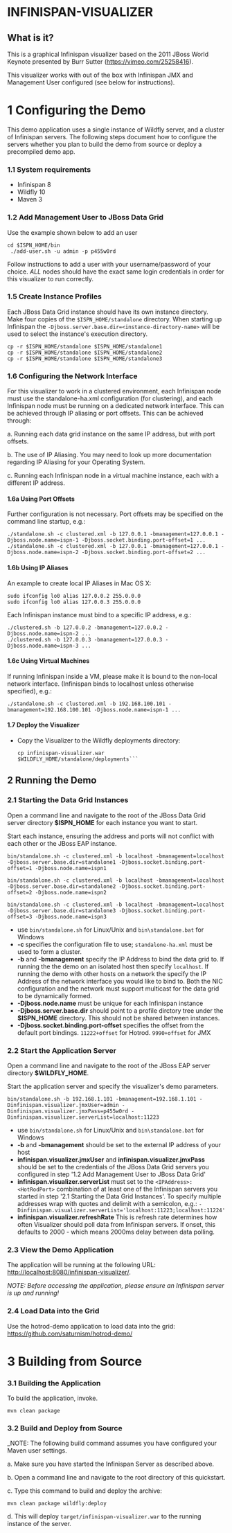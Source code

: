 <!---
JBoss, Home of Professional Open Source
Copyright 2011 Red Hat Inc. and/or its affiliates and other
contributors as indicated by the @author tags. All rights reserved.
See the copyright.txt in the distribution for a full listing of
individual contributors.

This is free software; you can redistribute it and/or modify it
under the terms of the GNU Lesser General Public License as
published by the Free Software Foundation; either version 2.1 of
the License, or (at your option) any later version.

This software is distributed in the hope that it will be useful,
but WITHOUT ANY WARRANTY; without even the implied warranty of
MERCHANTABILITY or FITNESS FOR A PARTICULAR PURPOSE. See the GNU
Lesser General Public License for more details.

You should have received a copy of the GNU Lesser General Public
License along with this software; if not, write to the Free
Software Foundation, Inc., 51 Franklin St, Fifth Floor, Boston, MA
02110-1301 USA, or see the FSF site: http://www.fsf.org.
--->

INFINISPAN-VISUALIZER
=====================

What is it?
-----------

This is a graphical Infinispan visualizer based on the 2011 JBoss World Keynote presented 
by Burr Sutter (https://vimeo.com/25258416).

This visualizer works with out of the box with Infinispan JMX and Management User configured (see below for instructions).

# 1 Configuring the Demo
This demo application uses a single instance of Wildfly server, and a cluster of Infinispan servers. The following steps document how to configure the servers whether you plan to build the demo from source or deploy a precompiled demo app.

### 1.1 System requirements
 * Infinispan 8
 * Wildfly 10
 * Maven 3

### 1.2 Add Management User to JBoss Data Grid

Use the example shown below to add an user

    cd $ISPN_HOME/bin
     ./add-user.sh -u admin -p p455w0rd

Follow instructions to add a user with your username/password of your choice.  _ALL_ nodes should have the exact same login credentials in order for this visualizer to run correctly.

### 1.5 Create Instance Profiles
Each JBoss Data Grid instance should have its own instance directory. Make four copies of the `$ISPN_HOME/standalone` directory. When starting up Infinispan the `-Djboss.server.base.dir=<instance-directory-name>` will be used to select the instance's execution directory.

	cp -r $ISPN_HOME/standalone $ISPN_HOME/standalone1
	cp -r $ISPN_HOME/standalone $ISPN_HOME/standalone2
	cp -r $ISPN_HOME/standalone $ISPN_HOME/standalone3 

### 1.6 Configuring the Network Interface
For this visualizer to work in a clustered environment, each Infinispan node must use the standalone-ha.xml configuration (for clustering), 
and each Infinispan node must be running on a dedicated network interface. This can be achieved through IP aliasing or port offsets.
This can be achieved through: 

a. Running each data grid instance on the same IP address, but with port offsets.

b. The use of IP Aliasing. You may need to look up more documentation regarding IP Aliasing for your Operating System. 

c. Running each Infinispan node in a virtual machine instance, each with a different IP address.

#### 1.6a Using Port Offsets
Further configuration is not necessary. Port offsets may be specified on the command line startup, e.g.:

	./standalone.sh -c clustered.xml -b 127.0.0.1 -bmanagement=127.0.0.1 -Djboss.node.name=ispn-1 -Djboss.socket.binding.port-offset=1 ...
	./standalone.sh -c clustered.xml -b 127.0.0.1 -bmanagement=127.0.0.1 -Djboss.node.name=ispn-2 -Djboss.socket.binding.port-offset=2 ...

#### 1.6b Using IP Aliases
An example to create local IP Aliases in Mac OS X:

	sudo ifconfig lo0 alias 127.0.0.2 255.0.0.0
	sudo ifconfig lo0 alias 127.0.0.3 255.0.0.0
 
Each Infinispan instance must bind to a specific IP address, e.g.:

	./clustered.sh -b 127.0.0.2 -bmanagement=127.0.0.2 -Djboss.node.name=ispn-2 ...
	./clustered.sh -b 127.0.0.3 -bmanagement=127.0.0.3 -Djboss.node.name=ispn-3 ...
 
#### 1.6c Using Virtual Machines 

If running Infinispan inside a VM, please make it is bound to the non-local network interface. (Infinispan binds to localhost unless otherwise specified), e.g.:
	
	./standalone.sh -c clustered.xml -b 192.168.100.101 -bmanagement=192.168.100.101 -Djboss.node.name=ispn-1 ...

#### 1.7 Deploy the Visualizer

+ Copy the Visualizer to the Wildfly deployments directory: 
	
	```
	cp infinispan-visualizer.war $WILDFLY_HOME/standalone/deployments```
	
## 2 Running the Demo

### 2.1 Starting the Data Grid Instances

Open a command line and navigate to the root of the JBoss Data Grid server directory **$ISPN_HOME** for each instance you want to start.

Start each instance, ensuring the address and ports will not conflict with each other or the JBoss EAP instance.

	bin/standalone.sh -c clustered.xml -b localhost -bmanagement=localhost -Djboss.server.base.dir=standalone1 -Djboss.socket.binding.port-offset=1 -Djboss.node.name=ispn1

	bin/standalone.sh -c clustered.xml -b localhost -bmanagement=localhost -Djboss.server.base.dir=standalone2 -Djboss.socket.binding.port-offset=2 -Djboss.node.name=ispn2

	bin/standalone.sh -c clustered.xml -b localhost -bmanagement=localhost -Djboss.server.base.dir=standalone3 -Djboss.socket.binding.port-offset=3 -Djboss.node.name=ispn3

+ use `bin/standalone.sh` for Linux/Unix and `bin\standalone.bat` for Windows
+ **-c <filename>** specifies the configuration file to use; `standalone-ha.xml` must be used to form a cluster. 
+ **-b** and **-bmanagement** specify the IP Address to bind the data grid to. If running the the demo on an isolated host then specify `localhost`.  If running the demo with other hosts on a network the specify the IP Address of the network interface you would like to bind to. Both the NIC configuration and the network must support multicast for the data grid to be dynamically formed.
+ **-Djboss.node.name** must be unique for each Infinispan instance
+ **-Djboss.server.base.dir** should point to a profile dirctory tree under the **$ISPN_HOME** directory. This should not be shared between instances.
+ **-Djboss.socket.binding.port-offset** specifies the offset from the default port bindings. `11222+offset` for Hotrod. `9990+offset` for JMX

### 2.2 Start the Application Server

Open a command line and navigate to the root of the JBoss EAP server directory **$WILDFLY_HOME**.

Start the application server and specify the visualizer's demo parameters.

	bin/standalone.sh -b 192.168.1.101 -bmanagement=192.168.1.101 -Dinfinispan.visualizer.jmxUser=admin -Dinfinispan.visualizer.jmxPass=p455w0rd -Dinfinispan.visualizer.serverList=localhost:11223

+ use `bin/standalone.sh` for Linux/Unix and `bin\standalone.bat` for Windows
+ **-b** and **-bmanagement** should be set to the external IP address of your host
+ **infinispan.visualizer.jmxUser** and **infinispan.visualizer.jmxPass** should be set to the credentials of the JBoss Data Grid servers you configured in step '1.2 Add Management User to JBoss Data Grid'  
+ **infinispan.visualizer.serverList** must set to the `<IPAddress>:<HotRodPort>` combination of at least one of the Infinispan servers you started in step '2.1 Starting the Data Grid Instances'. To specify multiple addresses wrap with quotes and delimit with a semicolon, e.g.: `-Dinfinispan.visualizer.serverList='localhost:11223;localhost:11224'`
+ **infinispan.visualizer.refreshRate** This is refresh rate determines how often Visualizer should poll data from Infinispan servers.  If onset, this defaults to 2000 - which means 2000ms delay between data polling.

### 2.3 View the Demo Application

The application will be running at the following URL: <http://localhost:8080/infinispan-visualizer/>.

_NOTE: Before accessing the application, please ensure an Infinispan server is up and running!_

### 2.4 Load Data into the Grid

Use the hotrod-demo application to load data into the grid: <https://github.com/saturnism/hotrod-demo/>

# 3 Building from Source

### 3.1 Building the Application

To build the application, invoke.

	mvn clean package

### 3.2 Build and Deploy from Source

_NOTE: The following build command assumes you have configured your Maven user settings.

a. Make sure you have started the Infinispan Server as described above.

b. Open a command line and navigate to the root directory of this quickstart.

c. Type this command to build and deploy the archive:

	mvn clean package wildfly:deploy

d. This will deploy `target/infinispan-visualizer.war` to the running instance of the server.

